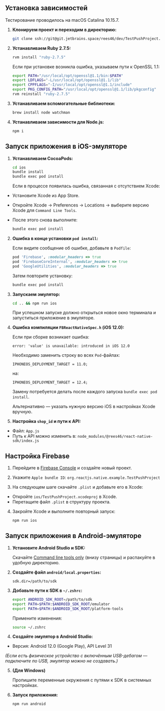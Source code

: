## Установка зависимостей

Тестирование проводилось на macOS Catalina 10.15.7.

1. **Клонируем проект и переходим в директорию:**

   ```bash
   git clone ssh://git@git.jetbrains.space/rees46/dev/TestPushProject.git && cd TestPushProject
   ```

2. **Устанавливаем Ruby 2.7.5:**

   ```bash
   rvm install "ruby-2.7.5"
   ```

   Если при установке возникла ошибка, указываем пути к OpenSSL 1.1:

   ```bash
   export PATH="/usr/local/opt/openssl@1.1/bin:$PATH"
   export LDFLAGS="-L/usr/local/opt/openssl@1.1/lib"
   export CPPFLAGS="-I/usr/local/opt/openssl@1.1/include"
   export PKG_CONFIG_PATH="/usr/local/opt/openssl@1.1/lib/pkgconfig"
   rvm reinstall "ruby-2.7.5"
   ```

3. **Устанавливаем вспомогательные библиотеки:**

   ```bash
   brew install node watchman
   ```

4. **Устанавливаем зависимости для Node.js:**

   ```bash
   npm i
   ```

## Запуск приложения в iOS-эмуляторе

1. **Устанавливаем CocoaPods:**

   ```bash
   cd ios
   bundle install
   bundle exec pod install
   ```

   Если в процессе появилась ошибка, связанная с отсутствием Xcode:

  * Установите Xcode из App Store.
  * Откройте Xcode → Preferences → Locations → выберите версию Xcode для `Command Line Tools`.
  * После этого снова выполните:

    ```bash
    bundle exec pod install
    ```

2. **Ошибка в конце установки `pod install`:**

   Если видите сообщение об ошибке, добавьте в `Podfile`:

   ```ruby
   pod 'Firebase', :modular_headers => true
   pod 'FirebaseCoreInternal', :modular_headers => true
   pod 'GoogleUtilities', :modular_headers => true
   ```

   Затем повторите установку:

   ```bash
   bundle exec pod install
   ```

3. **Запускаем эмулятор:**

   ```bash
   cd .. && npm run ios
   ```

   При успешном запуске должно открыться новое окно терминала и запуститься приложение в эмуляторе.

4. **Ошибка компиляции `FBReactNativeSpec.h` (iOS 12.0):**

   Если при сборке возникает ошибка:

   ```
   error: 'value' is unavailable: introduced in iOS 12.0
   ```

   Необходимо заменить строку во всех `Pod`-файлах:

   ```
   IPHONEOS_DEPLOYMENT_TARGET = 11.0;
   ```

   на:

   ```
   IPHONEOS_DEPLOYMENT_TARGET = 12.4;
   ```

   Замену потребуется делать после каждого запуска `bundle exec pod install`.

   Альтернативно — указать нужную версию iOS в настройках Xcode вручную.

5. **Настройка `shop_id` и пути к API:**

  * Файл: `App.js`
  * Путь к API можно изменить в:
    `node_modules/@rees46/react-native-sdk/index.js`

## Настройка Firebase

1. Перейдите в [Firebase Console](https://console.firebase.google.com) и создайте новый проект.

2. Укажите `Apple bundle ID`:
   `org.reactjs.native.example.TestPushProject`

3. На следующем шаге скачайте `.plist` и добавьте его в Xcode:

  * Откройте `ios/TestPushProject.xcodeproj` в Xcode.
  * Перетащите файл `.plist` в структуру проекта.

4. Закройте Xcode и выполните повторный запуск:

   ```bash
   npm run ios
   ```

## Запуск приложения в Android-эмуляторе

1. **Установите Android Studio и SDK:**

   Скачайте [Command line tools only](https://developer.android.com/studio/index.html) (внизу страницы) и распакуйте в удобную директорию.

2. **Создайте файл `android/local.properties`:**

   ```properties
   sdk.dir=/path/to/sdk
   ```

3. **Добавьте пути к SDK в `~/.zshrc`:**

   ```bash
   export ANDROID_SDK_ROOT=/path/to/sdk
   export PATH=$PATH:$ANDROID_SDK_ROOT/emulator
   export PATH=$PATH:$ANDROID_SDK_ROOT/platform-tools
   ```

   Примените изменения:

   ```bash
   source ~/.zshrc
   ```

4. **Создайте эмулятор в Android Studio:**

  * Версия: Android 12.0 (Google Play), API Level 31

   *(Если есть физическое устройство с включённым USB-дебагом — подключите по USB, эмулятор можно не создавать.)*

5. **(Для Windows)**

   Пропишите переменные окружения с путями к SDK в системных настройках.

6. **Запуск приложения:**

   ```bash
   npm run android
   ```

